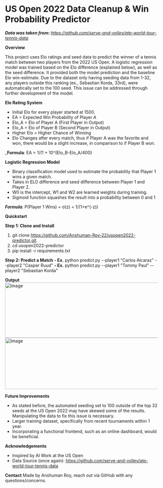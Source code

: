 # US Open 2022 Data Cleanup & Win Probability Predictor

_**Data was taken from:** https://github.com/serve-and-volley/atp-world-tour-tennis-data_

**Overview**

This project uses Elo ratings and seed data to predict the winner of a tennis match between two players from the 2022 US Open. A logistic regression model was trained based on the Elo difference (explained below), as well as the seed difference. It provided both the model prediction and the baseline Elo win-estimate. Due to the dataset only having seeding data from 1-32, any players outside this ranking (ex., Sebastian Korda, 33rd), were automatically set to the 100 seed. This issue can be addressed through further development of the model.

**Elo Rating System**
- Initial Elo for every player started at 1500.
- EA = Expected Win Probability of Player A
- Elo_A = Elo of Player A (First Player in Output)
- Elo_A = Elo of Player B (Second Player in Output)
- Higher Elo = Higher Chance of Winning
- Elo Changes after every match, thus if Player A was the favorite and won, there would be a slight increase, in comparison to if Player B won.

_**Formula**: EA = 1/(1 + 10^(Elo_B-Elo_A/400}

**Logistic Regression Model**
- Binary classification model used to estimate the probability that Player 1 wins a given match.
- Takes in ELO difference and seed difference between Player 1 and Player 2.
- W0 is the intercept, W1 and W2 are learned weights during training.
- Sigmoid function squashes the result into a probability between 0 and 1


_**Formula**_: P(Player 1 Wins) = σ(z) = 1/(1+e^(-z))

**Quickstart**

**Step 1: Clone and Install**
1. git clone https://github.com/Anshuman-Roy-22/usopen2022-predictor.git
2. cd usopen2022-predictor
3. pip install -r requirements.txt

**Step 2: Predict a Match**
**- Ex.** python predict.py --player1 "Carlos Alcaraz" --player2 "Casper Ruud"
**- Ex.** python predict.py --player1 "Tommy Paul" --player2 "Sebastian Korda"

**Output**
<img width="978" height="181" alt="Image" src="https://github.com/user-attachments/assets/06126956-3ffe-4608-8dc2-8be1b3d95034" />
<img width="976" height="169" alt="Image" src="https://github.com/user-attachments/assets/f7d3b3a1-a9f2-4369-bd74-2944545d2cd6" />

**Future Improvements**
- As stated before, the automated seeding set to 100 outside of the top 32 seeds at the US Open 2022 may have skewed some of the results. Manipulating the data to fix this issue is necessary.
- Larger training dataset, specifically from recent tournaments within 1 year.
- Incorporating a functional frontend, such as an online dashboard, would be beneficial.

**Acknowledgements**
- Inspired by AI Work at the US Open 
- Data Source (once again): https://github.com/serve-and-volley/atp-world-tour-tennis-data

**Contact**
Made by Anshuman Roy, reach out via GitHub with any questions/concerns.


